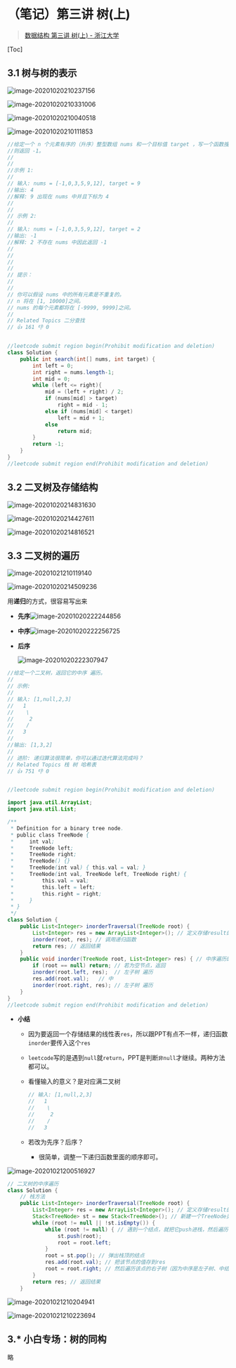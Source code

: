 # （笔记）第三讲 树(上)

> [数据结构 第三讲 树(上) - 浙江大学](https://www.icourse163.org/learn/ZJU-93001?tid=1461682474#/learn/content?type=detail&id=1238255564)

[Toc]

## 3.1 树与树的表示

![image-20201020210237156](https://raw.githubusercontent.com/bobo6668/markdown-pictures-bobo/master/img/data-structure/20201020210237.png)

![image-20201020210331006](https://raw.githubusercontent.com/bobo6668/markdown-pictures-bobo/master/img/data-structure/20201020210331.png)

![image-20201020210040518](https://raw.githubusercontent.com/bobo6668/markdown-pictures-bobo/master/img/data-structure/20201020210047.png)

![image-20201020210111853](https://raw.githubusercontent.com/bobo6668/markdown-pictures-bobo/master/img/data-structure/20201020210111.png)

```java
//给定一个 n 个元素有序的（升序）整型数组 nums 和一个目标值 target ，写一个函数搜索 nums 中的 target，如果目标值存在返回下标，否
//则返回 -1。 
//
// 
//示例 1: 
//
// 输入: nums = [-1,0,3,5,9,12], target = 9
//输出: 4
//解释: 9 出现在 nums 中并且下标为 4
// 
//
// 示例 2: 
//
// 输入: nums = [-1,0,3,5,9,12], target = 2
//输出: -1
//解释: 2 不存在 nums 中因此返回 -1
// 
//
// 
//
// 提示： 
//
// 
// 你可以假设 nums 中的所有元素是不重复的。 
// n 将在 [1, 10000]之间。 
// nums 的每个元素都将在 [-9999, 9999]之间。 
// 
// Related Topics 二分查找 
// 👍 161 👎 0


//leetcode submit region begin(Prohibit modification and deletion)
class Solution {
    public int search(int[] nums, int target) {
        int left = 0;
        int right = nums.length-1;
        int mid = 0;
        while (left <= right){
            mid = (left + right) / 2;
            if (nums[mid] > target)
                right = mid - 1;
            else if (nums[mid] < target)
                left = mid + 1;
            else
                return mid;
        }
        return -1;
    }
}
//leetcode submit region end(Prohibit modification and deletion)
```



## 3.2 二叉树及存储结构

![image-20201020214831630](https://raw.githubusercontent.com/bobo6668/markdown-pictures-bobo/master/img/data-structure/20201020214831.png)

![image-20201020214427611](https://raw.githubusercontent.com/bobo6668/markdown-pictures-bobo/master/img/data-structure/20201020214427.png)

![image-20201020214816521](https://raw.githubusercontent.com/bobo6668/markdown-pictures-bobo/master/img/data-structure/20201020214816.png)



## 3.3 二叉树的遍历

![image-20201021210119140](https://raw.githubusercontent.com/bobo6668/markdown-pictures-bobo/master/img/data-structure/20201021210119.png)

![image-20201020214509236](https://raw.githubusercontent.com/bobo6668/markdown-pictures-bobo/master/img/data-structure/20201020215442.png)

用**递归**的方式，很容易写出来

* **先序**![image-20201020222244856](https://raw.githubusercontent.com/bobo6668/markdown-pictures-bobo/master/img/data-structure/20201020222244.png)

* **中序**![image-20201020222256725](https://raw.githubusercontent.com/bobo6668/markdown-pictures-bobo/master/img/data-structure/20201020222256.png)

* **后序**

  ![image-20201020222307947](https://raw.githubusercontent.com/bobo6668/markdown-pictures-bobo/master/img/data-structure/20201020222308.png)

```java
//给定一个二叉树，返回它的中序 遍历。 
//
// 示例: 
//
// 输入: [1,null,2,3]
//   1
//    \
//     2
//    /
//   3
//
//输出: [1,3,2] 
//
// 进阶: 递归算法很简单，你可以通过迭代算法完成吗？ 
// Related Topics 栈 树 哈希表 
// 👍 751 👎 0


//leetcode submit region begin(Prohibit modification and deletion)

import java.util.ArrayList;
import java.util.List;

/**
 * Definition for a binary tree node.
 * public class TreeNode {
 *     int val;
 *     TreeNode left;
 *     TreeNode right;
 *     TreeNode() {}
 *     TreeNode(int val) { this.val = val; }
 *     TreeNode(int val, TreeNode left, TreeNode right) {
 *         this.val = val;
 *         this.left = left;
 *         this.right = right;
 *     }
 * }
 */
class Solution {
    public List<Integer> inorderTraversal(TreeNode root) {
        List<Integer> res = new ArrayList<Integer>(); // 定义存储result的线性表res
        inorder(root, res); // 调用递归函数
        return res; // 返回结果
    }
    public void inorder(TreeNode root, List<Integer> res) { // 中序遍历的递推函数
        if (root == null) return; // 若为空节点，返回
        inorder(root.left, res);  // 左子树 遍历
        res.add(root.val);   // 中
        inorder(root.right, res); // 左子树 遍历
    }
}
//leetcode submit region end(Prohibit modification and deletion)
```

* **小结**

  * 因为要返回一个存储结果的线性表`res`，所以跟PPT有点不一样，递归函数`inorder`要传入这个`res`

  * `leetcode`写的是遇到`null`就`return`，PPT是判断`非null`才继续。两种方法都可以。

  * 看懂输入的意义？是对应满二叉树

    ```java
    // 输入: [1,null,2,3]
    //   1
    //    \
    //     2
    //    /
    //   3
    ```

  * 若改为先序？后序？

    * 很简单，调整一下递归函数里面的顺序即可。

![image-20201021200516927](https://raw.githubusercontent.com/bobo6668/markdown-pictures-bobo/master/img/data-structure/20201021200517.png)

```java
// 二叉树的中序遍历
class Solution {
    // 栈方法
    public List<Integer> inorderTraversal(TreeNode root) {
        List<Integer> res = new ArrayList<Integer>(); // 定义存储result的线性表res
        Stack<TreeNode> st = new Stack<TreeNode>(); // 新建一个TreeNode类型的栈
        while (root != null || !st.isEmpty()) {
            while (root != null) { // 遇到一个结点，就把它push进栈，然后遍历它的左子树，直到为空（因为中序是左子树、中结点、右子树）
                st.push(root);
                root = root.left;
            }
            root = st.pop(); // 弹出栈顶的结点
            res.add(root.val); // 把该节点的值存到res
            root = root.right; // 然后遍历该点的右子树（因为中序是左子树、中结点、右子树）
        }
        return res; // 返回结果
    }
```

![image-20201021210204941](https://raw.githubusercontent.com/bobo6668/markdown-pictures-bobo/master/img/data-structure/20201021210205.png)

![image-20201021210223694](https://raw.githubusercontent.com/bobo6668/markdown-pictures-bobo/master/img/data-structure/20201021210223.png)



## 3.* 小白专场：树的同构

略